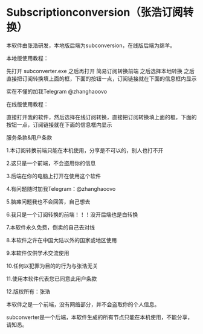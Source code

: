 # Subscriptionconversion（张浩订阅转换）

本软件由张浩研发，本地版后端为subconversion，在线版后端为绵羊。

本地版使用教程：

先打开 subconverter.exe 之后再打开 简易订阅转换前端 之后选择本地转换 之后直接把订阅转换填上面的框，下面的按钮一点，订阅链接就在下面的信息框内显示

实在不懂的加我Telegram @zhanghaoovo

在线版使用教程：

直接打开我的软件，然后选择在线订阅转换，直接把订阅转换填上面的框，下面的按钮一点，订阅链接就在下面的信息框内显示

服务条款&用户条款

1.本订阅转换前端只能在本机使用，分享是不可以的，别人也打不开

2.这只是一个前端，不会盗用你的信息

3.后端在你的电脑上打开在使用这个软件

4.有问题随时加我Telegram：@zhanghaoovo

5.脑瘫问题我也不会回答，自己想去

6.我只是一个订阅转换的前端！！！没开后端也是白转换

7.本软件永久免费，倒卖的自己去对线

8.本软件之许在中国大陆以外的国家或地区使用

9.本软件仅供学术交流使用

10.任何以犯罪为目的的行为与张浩无关

11.使用本软件代表您已同意此用户条款

12.版权所有：张浩


本软件之是一个前端，没有网络部分，并不会盗取你的个人信息。

subconverter是一个后端，本软件生成的所有节点只能在本机使用，不能分享，请知悉。
